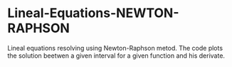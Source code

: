 # Lineal-Equations-NEWTON-RAPHSON
Lineal equations resolving using Newton-Raphson metod. The code plots the solution beetwen a given interval for a given function and his derivate.
